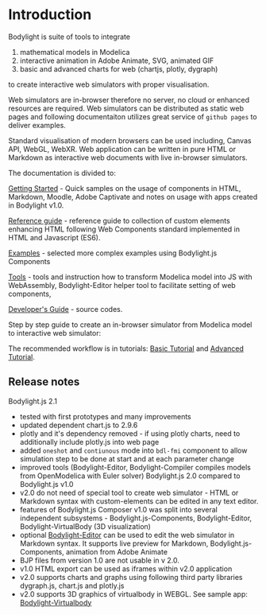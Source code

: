 # Introduction

Bodylight is suite of tools to integrate 
1. mathematical models in Modelica
2. interactive animation in Adobe Animate, SVG, animated GIF
3. basic and advanced charts for web (chartjs, plotly, dygraph)

to create interactive web simulators with proper visualisation.

Web simulators are in-browser therefore no server, no cloud or enhanced resources are required. Web simulators can be distributed as static web pages and following documentaiton utilizes great service of `github pages` to deliver examples. 

Standard visualisation of modern browsers can be used including, Canvas API, WebGL, WebXR. Web application can be written in pure HTML or Markdown as interactive web documents with live in-browser simulators. 

The documentation is divided to: 

<a class="w3-button w3-theme-d1" href="#usage/gettingstarted.md">Getting Started</a> - Quick samples on the usage of components in HTML, Markdown, Moodle, Adobe Captivate and notes on usage with apps created in Bodylight v1.0.

<a class="w3-button w3-theme-d1" href="#usersguide/index.md">Reference guide</a> - reference guide to collection of custom elements enhancing HTML following Web Components standard implemented in HTML and Javascript (ES6). 

<a class="w3-button w3-theme-d1" href="#example/index.md">Examples</a> - selected more complex examples using Bodylight.js Components

<a class="w3-button w3-theme-d1" href="#editor/tools.md">Tools</a> - tools and instruction how to transform Modelica model into JS with WebAssembly, Bodylight-Editor helper tool to facilitate setting of web components,

<a class="w3-button w3-theme-d1" href="#developersguide/index.md">Developer's Guide</a> - source codes.

Step by step guide to create an in-browser simulator from Modelica model to interactive web simulator:

The recommended workflow is in tutorials: <a class="w3-button w3-theme-d1" href="#../tutorial/basic.md">Basic Tutorial</a> and
<a class="w3-button w3-theme-d1" href="#../tutorial/advanced.md">Advanced Tutorial</a>.

## Release notes 

Bodylight.js 2.1
  * tested with first prototypes and many improvements
  * updated dependent chart.js to 2.9.6
  * plotly and it's dependency removed - if using plotly charts, need to additionally include plotly.js into web page
  * added `oneshot` and `contiunous` mode into `bdl-fmi` component to allow simulation step to be done at start and at each parameter change
  * improved tools (Bodylight-Editor, Bodylight-Compiler compiles models from OpenModelica with Euler solver)
Bodylight.js 2.0 compared to Bodylight.js v1.0
  * v2.0 do not need of special tool to create web simulator - HTML or Markdown syntax with custom-elements can be edited in any text editor.
  * features of Bodylight.js Composer v1.0 was split into several independent subsystems - Bodylight.js-Components, Bodylight-Editor, Bodylight-VirtualBody (3D visualization)   
  * optional [Bodylight-Editor](https://bodylight.physiome.cz/Bodylight-Editor/) can be used to edit the web simulator in Markdown syntax. It supports live preview for Markdown, Bodylight.js-Components, animation from Adobe Animate
  * BJP files from version 1.0 are not usable in v 2.0. 
  * v1.0 HTML export can be used as iframes within v2.0 application
  * v2.0 supports charts and graphs using following third party libraries dygraph.js, chart.js and plotly.js
  * v2.0 supports 3D graphics of virtualbody in WEBGL. See sample app: [Bodylight-Virtualbody](https://github.com/creative-connections/Bodylight-VirtualBody)  

